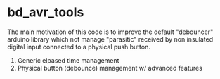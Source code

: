 # bd_avr_tools

The main motivation of this code is to improve the default "debouncer" arduino library which not manage "parasitic" received by non insulated digital input connected to a physical push button.

  1) Generic elpased time management
  2) Physical button (debounce) management w/ advanced features

